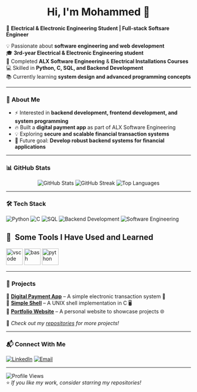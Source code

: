 <h1 align="center">Hi, I'm Mohammed 👋</h1>

🚀 **Electrical & Electronic Engineering Student | Full-stack Softsare Engineer**  

💡 Passionate about **software engineering and web development**  
🎓 **3rd-year Electrical & Electronic Engineering student**  
🔭 Completed **ALX Software Engineering** & **Electrical Installations Courses**  
💻 Skilled in **Python, C, SQL, and Backend Development**  
📚 Currently learning **system design and advanced programming concepts**  

---

### 🌟 **About Me**
- ⚡ Interested in **backend development, frontend development, and system programming**  
- 🔥 Built a **digital payment app** as part of ALX Software Engineering  
- 💡 Exploring **secure and scalable financial transaction systems**  
- 🎯 Future goal: **Develop robust backend systems for financial applications**  

---

### 📊 **GitHub Stats**
<div align="center">
  <img src="https://github-readme-stats.vercel.app/api?username=mo7amed3mad17&show_icons=true&theme=radical" alt="GitHub Stats" />
  <img src="https://github-readme-streak-stats.herokuapp.com/?user=mo7amed3mad17&theme=radical" alt="GitHub Streak" />
  <img src="https://github-readme-stats.vercel.app/api/top-langs/?username=mo7amed3mad17&layout=compact&theme=radical" alt="Top Languages" />
</div>

---

### 🛠 **Tech Stack**
![Python](https://img.shields.io/badge/Python-3776AB?style=for-the-badge&logo=python&logoColor=white)
![C](https://img.shields.io/badge/C-A8B9CC?style=for-the-badge&logo=c&logoColor=white)
![SQL](https://img.shields.io/badge/SQL-4479A1?style=for-the-badge&logo=mysql&logoColor=white)
![Backend Development](https://img.shields.io/badge/Backend_Development-0078D7?style=for-the-badge)
![Software Engineering](https://img.shields.io/badge/Software_Engineering-FF8C00?style=for-the-badge)
<h2> 🚀 &nbsp;Some Tools I Have Used and Learned</h2>
<p align="left">
<img src="https://cdn.jsdelivr.net/gh/devicons/devicon/icons/vscode/vscode-original.svg" alt="vscode" width="45" height="45"/>
<img src="https://cdn.jsdelivr.net/gh/devicons/devicon/icons/bash/bash-original.svg" alt="bash" width="45" height="45"/>
<img src="https://cdn.jsdelivr.net/gh/devicons/devicon/icons/python/python-original.svg" alt="python" width="45" height="45"/>
</p>

---

### 🚀 **Projects**
🔹 **[Digital Payment App](https://github.com/mo7amed3mad17/Digital_Payment_App)** – A simple electronic transaction system 📲  
🔹 **[Simple Shell](https://github.com/mo7amed3mad17/simple_shell)** – A UNIX shell implementation in C 🖥️  
🔹 **[Portfolio Website](https://github.com/mo7amed3mad17/Mohamed_Emad_Portfolio)** – A personal website to showcase projects 🌐  

📌 *Check out my [repositories](https://github.com/mo7amed3mad17?tab=repositories) for more projects!*

---

### 📬 **Connect With Me**
[![LinkedIn](https://img.shields.io/badge/LinkedIn-0077B5?style=for-the-badge&logo=linkedin&logoColor=white)](www.linkedin.com/in/mohamed-emad-8a6a14251)
[![Email](https://img.shields.io/badge/Email-D14836?style=for-the-badge&logo=gmail&logoColor=white)](mailto:memoo12317emad@gmail.com)

---

![Profile Views](https://komarev.com/ghpvc/?username=mo7amed3mad17&color=blue)  
⭐ *If you like my work, consider starring my repositories!*  
